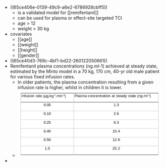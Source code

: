 - ((65ce406e-0139-49c9-a6e2-6786928cbff5))
	- is a validated model for [[remifentanil]]
	- can be used for plasma or effect-site targeted TCI
	- age > 12
	- weight > 30 kg
- covariates
	- [[age]]
	- [[weight]]
	- [[height]]
	- [[gender]]
- ((65ce40d3-769c-4bf1-bd22-260122050661))
- Remifentanil plasma concentrations (ng.ml-1) achieved at steady state, estimated by the Minto model in a 70 kg, 170 cm, 40-yr old male patient for various fixed infusion rates.
	- In older patients, the plasma concentration resulting from a given infusion rate is higher, whilst in children it is lower.
	- ![image.png](../assets/image_1708016027618_0.png)
-